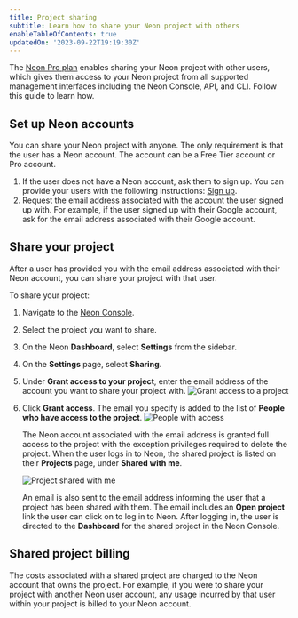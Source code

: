 ```yaml
---
title: Project sharing
subtitle: Learn how to share your Neon project with others
enableTableOfContents: true
updatedOn: '2023-09-22T19:19:30Z'
---
```


The [Neon Pro plan](/docs/introduction/pro-plan) enables sharing your Neon project with other users, which gives them access to your Neon project from all supported management interfaces including the Neon Console, API, and CLI. Follow this guide to learn how.

## Set up Neon accounts

You can share your Neon project with anyone. The only requirement is that the user has a Neon account. The account can be a Free Tier account or Pro account.

1. If the user does not have a Neon account, ask them to sign up. You can provide your users with the following instructions: [Sign up](/docs/get-started-with-neon/signing-up).
2. Request the email address associated with the account the user signed up with. For example, if the user signed up with their Google account, ask for the email address associated with their Google account.

## Share your project

After a user has provided you with the email address associated with their Neon account, you can share your project with that user.

To share your project:

1. Navigate to the [Neon Console](https://console.neon.tech/app/projects).
2. Select the project you want to share.
1. On the Neon **Dashboard**, select **Settings** from the sidebar.
1. On the **Settings** page, select **Sharing**.
1. Under **Grant access to your project**, enter the email address of the account you want to share your project with.
    ![Grant access to a project](/docs/guides/sharing_grant_access.png)
1. Click **Grant access**. The email you specify is added to the list of **People who have access to the project**.
    ![People with access](/docs/guides/sharing_people_with_access.png)

    The Neon account associated with the email address is granted full access to the project with the exception privileges required to delete the project. When the user logs in to Neon, the shared project is listed on their **Projects** page, under **Shared with me**.

    ![Project shared with me](/docs/guides/shared_with_me.png)

    An email is also sent to the email address informing the user that a project has been shared with them. The email includes an **Open project** link the user can click on to log in to Neon. After logging in, the user is directed to the **Dashboard** for the shared project in the Neon Console.

## Shared project billing

The costs associated with a shared project are charged to the Neon account that owns the project. For example, if you were to share your project with another Neon user account, any usage incurred by that user within your project is billed to your Neon account.
